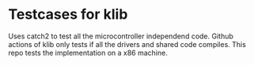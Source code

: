 # Testcases for klib
Uses catch2 to test all the microcontroller independend code. Github actions of klib only tests if all the drivers and shared code compiles. This repo tests the implementation on a x86 machine.